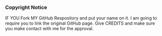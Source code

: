 ### Copyright Notice
IF YOU Fork MY GitHub Respository and put your name on it. I am going to require you to
link the original GitHub page. Give CREDITS and make sure you make contact with me for the approval.